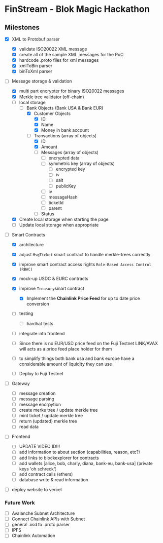 # FinStream - Blok Magic Hackathon

## Milestones

- [X] XML to Protobuf parser

  - [X] validate ISO20022 XML message
  - [X] create all of the sample XML messages for the PoC
  - [X] hardcode .proto files for xml messages
  - [X] xmlToBin parser
  - [X] binToXml parser
- [ ] Message storage & validation

  - [X] multi part encrypter for binary ISO20022 messages
  - [X] Merkle tree validator (off-chain)
  - [ ] local storage
    - [ ] Bank Objects (Bank USA & Bank EUR)
      - [X] Customer Objects
        - [X] ID
        - [X] Name
        - [X] Money in bank account
      - [ ] Transactions (array of objects)
        - [X] ID
        - [X] Amount
        - [ ] Messages (array of objects)
          - [ ] encrypted data
          - [ ] symmetric key (array of objects)
            - [ ] encrypted key
            - [ ] iv
            - [ ] salt
            - [ ] publicKey
          - [ ] iv
          - [ ] messageHash
          - [ ] ticketId
          - [ ] parent
        - [ ] Status
  - [X] Create local storage when starting the page
  - [ ] Update local storage when appropriate
- [ ] Smart Contracts

  - [X] architecture
  - [X] adjust `MsgTicket` smart contract to handle merkle-trees correctly
  - [X] improve smart contract access rights `Role-Based Access Control (RBAC)`
  - [X] mock-up USDC & EURC contracts
  - [X] improve `Treasury`smart contract

    - [X] Implement the **Chainlink Price Feed** for up to date price conversion
  - [ ] testing

    - [ ] hardhat tests
  - [ ] integrate into frontend
  - [ ] Since there is no EUR/USD price feed on the Fuji Testnet LINK/AVAX will acts as a price feed place holder for them
  - [ ] to simplify things both bank usa and bank europe have a considerable amount of liquidity they can use
  - [ ] Deploy to Fuji Testnet
- [ ] Gateway

  - [ ] message creation
  - [ ] message parsing
  - [ ] message encrpytion
  - [ ] create merke tree / update merkle tree
  - [ ] mint ticket / update merkle tree
  - [ ] return (updated) merkle tree
  - [ ] read data
- [ ] Frontend

  - [ ] UPDATE VIDEO ID!!!
  - [ ] add information to about section (capabilities, reason, etc?)
  - [ ] add links to blockexplorer for contracts
  - [ ] add wallets [alice, bob, charly, diana, bank-eu, bank-usa] (private keys 'oh schreck')
  - [ ] add contract calls (ethers)
  - [ ] database write & read information
- [ ] deploy website to vercel

### Future Work

- [ ] Avalanche Subnet Architecture
- [ ] Connect Chainlink APIs with Subnet
- [ ] general .xsd to .proto parser
- [ ] IPFS
- [ ] Chainlink Automation
